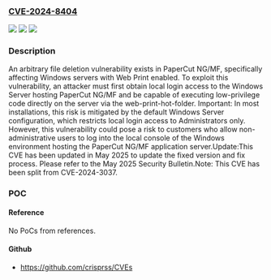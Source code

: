 ### [CVE-2024-8404](https://cve.mitre.org/cgi-bin/cvename.cgi?name=CVE-2024-8404)
![](https://img.shields.io/static/v1?label=Product&message=PaperCut%20NG%2C%20PaperCut%20MF&color=blue)
![](https://img.shields.io/static/v1?label=Version&message=n%2Fa&color=blue)
![](https://img.shields.io/static/v1?label=Vulnerability&message=CWE-59%20Improper%20Link%20Resolution%20Before%20File%20Access%20('Link%20Following')&color=brighgreen)

### Description

An arbitrary file deletion vulnerability exists in PaperCut NG/MF, specifically affecting Windows servers with Web Print enabled. To exploit this vulnerability, an attacker must first obtain local login access to the Windows Server hosting PaperCut NG/MF and be capable of executing low-privilege code directly on the server via the web-print-hot-folder. Important: In most installations, this risk is mitigated by the default Windows Server configuration, which restricts local login access to Administrators only. However, this vulnerability could pose a risk to customers who allow non-administrative users to log into the local console of the Windows environment hosting the PaperCut NG/MF application server.Update:This CVE has been updated in May 2025 to update the fixed version and fix process. Please refer to the May 2025 Security Bulletin.Note: This CVE has been split from CVE-2024-3037.

### POC

#### Reference
No PoCs from references.

#### Github
- https://github.com/crisprss/CVEs

